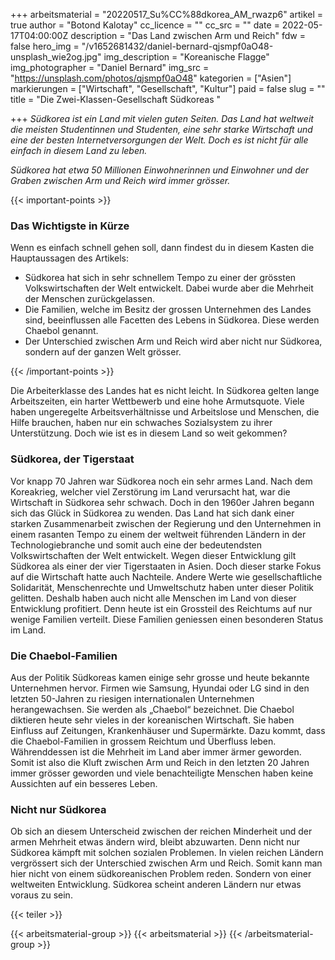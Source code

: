 +++
arbeitsmaterial = "20220517_Su%CC%88dkorea_AM_rwazp6"
artikel = true
author = "Botond Kalotay"
cc_licence = ""
cc_src = ""
date = 2022-05-17T04:00:00Z
description = "Das Land zwischen Arm und Reich"
fdw = false
hero_img = "/v1652681432/daniel-bernard-qjsmpf0aO48-unsplash_wie2og.jpg"
img_description = "Koreanische Flagge"
img_photographer = "Daniel Bernard"
img_src = "https://unsplash.com/photos/qjsmpf0aO48"
kategorien = ["Asien"]
markierungen = ["Wirtschaft", "Gesellschaft", "Kultur"]
paid = false
slug = ""
title = "Die Zwei-Klassen-Gesellschaft Südkoreas "

+++
_Südkorea ist ein Land mit vielen guten Seiten. Das Land hat weltweit die meisten Studentinnen und Studenten, eine sehr starke Wirtschaft und eine der besten Internetversorgungen der Welt. Doch es ist nicht für alle einfach in diesem Land zu leben._

_Südkorea hat etwa 50 Millionen Einwohnerinnen und Einwohner und der Graben zwischen Arm und Reich wird immer grösser._

{{< important-points >}} <h3>Das Wichtigste in Kürze</h3>

<p>Wenn es einfach schnell gehen soll, dann findest du in diesem Kasten die Hauptaussagen des Artikels:</p>

<ul>

<li>Südkorea hat sich in sehr schnellem Tempo zu einer der grössten Volkswirtschaften der Welt entwickelt. Dabei wurde aber die Mehrheit der Menschen zurückgelassen.</li>

<li>Die Familien, welche im Besitz der grossen Unternehmen des Landes sind, beeinflussen alle Facetten des Lebens in Südkorea. Diese werden Chaebol genannt.</li>

<li>Der Unterschied zwischen Arm und Reich wird aber nicht nur Südkorea, sondern auf der ganzen Welt grösser.</li>

</ul> {{< /important-points >}}

Die Arbeiterklasse des Landes hat es nicht leicht. In Südkorea gelten lange Arbeitszeiten, ein harter Wettbewerb und eine hohe Armutsquote. Viele haben ungeregelte Arbeitsverhältnisse und Arbeitslose und Menschen, die Hilfe brauchen, haben nur ein schwaches Sozialsystem zu ihrer Unterstützung. Doch wie ist es in diesem Land so weit gekommen?

### Südkorea, der Tigerstaat

Vor knapp 70 Jahren war Südkorea noch ein sehr armes Land. Nach dem Koreakrieg, welcher viel Zerstörung im Land verursacht hat, war die Wirtschaft in Südkorea sehr schwach. Doch in den 1960er Jahren begann sich das Glück in Südkorea zu wenden. Das Land hat sich dank einer starken Zusammenarbeit zwischen der Regierung und den Unternehmen in einem rasanten Tempo zu einem der weltweit führenden Ländern in der Technologiebranche und somit auch eine der bedeutendsten Volkswirtschaften der Welt entwickelt. Wegen dieser Entwicklung gilt Südkorea als einer der vier Tigerstaaten in Asien. Doch dieser starke Fokus auf die Wirtschaft hatte auch Nachteile. Andere Werte wie gesellschaftliche Solidarität, Menschenrechte und Umweltschutz haben unter dieser Politik gelitten. Deshalb haben auch nicht alle Menschen im Land von dieser Entwicklung profitiert. Denn heute ist ein Grossteil des Reichtums auf nur wenige Familien verteilt. Diese Familien geniessen einen besonderen Status im Land.

### Die Chaebol-Familien

Aus der Politik Südkoreas kamen einige sehr grosse und heute bekannte Unternehmen hervor. Firmen wie Samsung, Hyundai oder LG sind in den letzten 50-Jahren zu riesigen internationalen Unternehmen herangewachsen. Sie werden als „Chaebol“ bezeichnet. Die Chaebol diktieren heute sehr vieles in der koreanischen Wirtschaft. Sie haben Einfluss auf Zeitungen, Krankenhäuser und Supermärkte. Dazu kommt, dass die Chaebol-Familien in grossem Reichtum und Überfluss leben. Währenddessen ist die Mehrheit im Land aber immer ärmer geworden. Somit ist also die Kluft zwischen Arm und Reich in den letzten 20 Jahren immer grösser geworden und viele benachteiligte Menschen haben keine Aussichten auf ein besseres Leben.

### Nicht nur Südkorea

Ob sich an diesem Unterscheid zwischen der reichen Minderheit und der armen Mehrheit etwas ändern wird, bleibt abzuwarten. Denn nicht nur Südkorea kämpft mit solchen sozialen Problemen. In vielen reichen Ländern vergrössert sich der Unterschied zwischen Arm und Reich. Somit kann man hier nicht von einem südkoreanischen Problem reden. Sondern von einer weltweiten Entwicklung. Südkorea scheint anderen Ländern nur etwas voraus zu sein.

{{< teiler >}}

{{< arbeitsmaterial-group >}}
{{< arbeitsmaterial >}}
{{< /arbeitsmaterial-group >}}